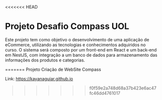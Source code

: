 <<<<<<< HEAD
# Projeto Desafio Compass UOL

Este projeto tem como objetivo o desenvolvimento de uma aplicação de eCommerce, utilizando as tecnologias e conhecimentos adquiridos no curso. O sistema será composto por um front-end em React e um back-end em NestJS, com integração a um banco de dados para armazenamento das informações dos produtos e categorias.



=======
Projeto Criação de WebSite Compass

Link: https://kayanaguiar.github.io
>>>>>>> f0f59e2a748d68a37b423e6ac47fc46dd4761017
